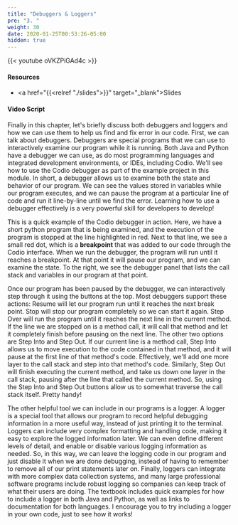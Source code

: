 ```yaml
---
title: "Debuggers & Loggers"
pre: "3. "
weight: 30
date: 2020-01-25T00:53:26-05:00
hidden: true
---
```


{{< youtube oVKZPiGAd4c >}}

#### Resources

* <a href="{{<relref "./slides">}}" target="_blank">Slides</a>
#### Video Script

Finally in this chapter, let's briefly discuss both debuggers and loggers and how we can use them to help us find and fix error in our code. First, we can talk about debuggers. Debuggers are special programs that we can use to interactively examine our program while it is running. Both Java and Python have a debugger we can use, as do most programming languages and integrated development environments, or IDEs, including Codio. We'll see how to use the Codio debugger as part of the example project in this module. In short, a debugger allows us to examine both the state and behavior of our program. We can see the values stored in variables while our program executes, and we can pause the program at a particular line of code and run it line-by-line until we find the error. Learning how to use a debugger effectively is a very powerful skill for developers to develop!

This is a quick example of the Codio debugger in action. Here, we have a short python program that is being examined, and the execution of the program is stopped at the line highlighted in red. Next to that line, we see a small red dot, which is a **breakpoint** that was added to our code through the Codio interface. When we run the debugger, the program will run until it reaches a breakpoint. At that point it will pause our program, and we can examine the state. To the right, we see the debugger panel that lists the call stack and variables in our program at that point. 

Once our program has been paused by the debugger, we can interactively step through it using the buttons at the top. Most debuggers support these actions: Resume will let our program run until it reaches the next break point. Stop will stop our program completely so we can start it again. Step Over will run the program until it reaches the next line in the current method. If the line we are stopped on is a method call, it will call that method and let it completely finish before pausing on the next line. The other two options are Step Into and Step Out. If our current line is a method call, Step Into allows us to move execution to the code contained in that method, and it will pause at the first line of that method's code. Effectively, we'll add one more layer to the call stack and step into that method's code. Similarly, Step Out will finish executing the current method, and take us down one layer in the call stack, pausing after the line that called the current method. So, using the Step Into and Step Out buttons allow us to somewhat traverse the call stack itself. Pretty handy!

The other helpful tool we can include in our programs is a logger. A logger is a special tool that allows our program to record helpful debugging information in a more useful way, instead of just printing it to the terminal. Loggers can include very complex formatting and handling code, making it easy to explore the logged information later. We can even define different levels of detail, and enable or disable various logging information as needed. So, in this way, we can leave the logging code in our program and just disable it when we are done debugging, instead of having to remember to remove all of our print statements later on. Finally, loggers can integrate with more complex data collection systems, and many large professional software programs include robust logging so companies can keep track of what their users are doing. The textbook includes quick examples for how to include a logger in both Java and Python, as well as links to documentation for both languages. I encourage you to try including a logger in your own code, just to see how it works!